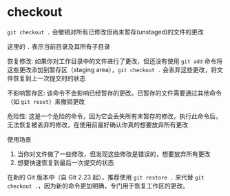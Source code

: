 # checkout





`git checkout .` 会撤销对所有已修改但尚未暂存(unstaged)的文件的更改

这里的 `.` 表示当前目录及其所有子目录


恢复修改: 如果你对工作目录中的文件进行了更改，但还没有使用 `git add` 命令将这些更改添加到暂存区（staging area），`git checkout .` 会丢弃这些更改，将文件恢复到上一次提交时的状态

不影响暂存区: 该命令不会影响已经暂存的更改。已暂存的文件需要通过其他命令（如 `git reset`）来撤销更改

危险性: 这是一个危险的命令，因为它会丢失所有未暂存的修改，执行此命令后，无法恢复被丢弃的修改，在使用前最好确认你真的想要放弃所有更改


使用场景
1. 当你对文件做了一些修改，但发现这些修改是错误的，想要放弃所有更改
2. 想要快速恢复到最后一次提交的状态



在新的 Git 版本中（自 Git 2.23 起），推荐使用 `git restore .` 来代替 `git checkout .`，因为新的命令更加明确，专门用于恢复工作区的更改。
